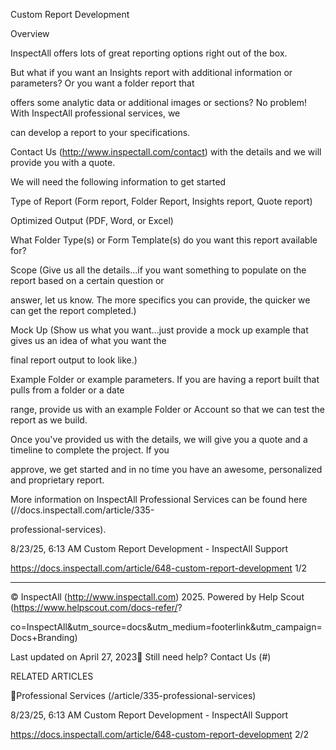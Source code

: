 Custom Report Development

Overview

InspectAll offers lots of great reporting options right out of the box.

But what if you want an Insights report with additional information or parameters?  Or you want a folder report that

offers some analytic data or additional images or sections?  No problem!  With InspectAll professional services, we

can develop a report to your specifications.

Contact Us (http://www.inspectall.com/contact) with the details and we will provide you with a quote.

We will need the following information to get started

Type of Report (Form report, Folder Report, Insights report, Quote report)

Optimized Output (PDF, Word, or Excel)

What Folder Type(s) or Form Template(s) do you want this report available for?

Scope (Give us all the details...if you want something to populate on the report based on a certain question or

answer, let us know.  The more specifics you can provide, the quicker we can get the report completed.)

Mock Up (Show us what you want...just provide a mock up example that gives us an idea of what you want the

final report output to look like.)

Example Folder or example parameters. If you are having a report built that pulls from a folder or a date

range, provide us with an example Folder or Account so that we can test the report as we build.

Once you've provided us with the details, we will give you a quote and a timeline to complete the project.  If you

approve, we get started and in no time you have an awesome, personalized and proprietary report.

More information on InspectAll Professional Services can be found here (//docs.inspectall.com/article/335-

professional-services).

8/23/25, 6:13 AM Custom Report Development - InspectAll Support

https://docs.inspectall.com/article/648-custom-report-development 1/2


---

© InspectAll (http://www.inspectall.com) 2025. Powered by Help Scout (https://www.helpscout.com/docs-refer/?

co=InspectAll&utm_source=docs&utm_medium=footerlink&utm_campaign=Docs+Branding)

Last updated on April 27, 2023 Still need help? Contact Us (#)

RELATED ARTICLES

Professional Services (/article/335-professional-services)

8/23/25, 6:13 AM Custom Report Development - InspectAll Support

https://docs.inspectall.com/article/648-custom-report-development 2/2

